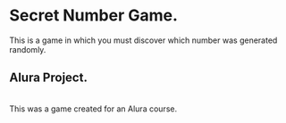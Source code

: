 # Secret Number Game.
This is a game in which you must discover which number was generated randomly.

## Alura Project.

<br>
This was a game created for an Alura course.
<br>